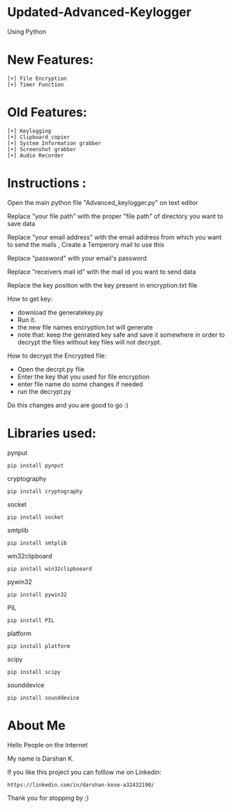 # Updated-Advanced-Keylogger



 Using Python
# New Features:
    [+] File Encryption
    [+] Timer Function
# Old Features:

    [+] Keylogging
    [+] Clipboard copier
    [+] System Information grabber
    [+] Screenshot grabber
    [+] Audio Recorder
 
 
# Instructions :
Open the main python file "Advanced_keylogger.py" on text editor

Replace "your file path" with the proper "file path" of directory you want to save data
 
Replace "your email address" with the email address from which you want to send the mails , Create a Temperory mail to use this
 
Replace "password" with your email's password
 
Replace "receivers mail id" with the mail id you want to send data

Replace the key position with the key present in encryption.txt file 

How to get key:
 - download the generatekey.py
 - Run it.
 - the new file names encryption.txt will generate 
 - note that: keep the genrated key safe and save it somewhere in order to decrypt the files without key files will not decrypt.

How to decrypt the Encrypted file:
 - Open the decrpt.py file
 - Enter the key that you used for file encryption
 - enter file name do some changes if needed
 - run the decrypt.py
 
Do this changes and you are good to go   :)
 

# Libraries used:

pynput
    
    pip install pynput
 
 cryptography
    
    pip install cryptography
    
 socket
    
    pip install socket
    
 smtplib
    
    pip install smtplib
    
 win32clipboard
    
    pip install win32clipboeard
    
 pywin32
    
    pip install pywin32
    
 PIL
  
    pip install PIL
    
 platform
 
    pip install platform
    
 scipy
 
    pip install scipy
    
 sounddevice
 
    pip install sounddevice
    


    
    
# About Me

Hello People on the Internet

My name is Darshan K.

If you like this project you can folllow me on Linkedin:

    https://linkedin.com/in/darshan-kose-a32432190/

Thank you for stopping by ;)
